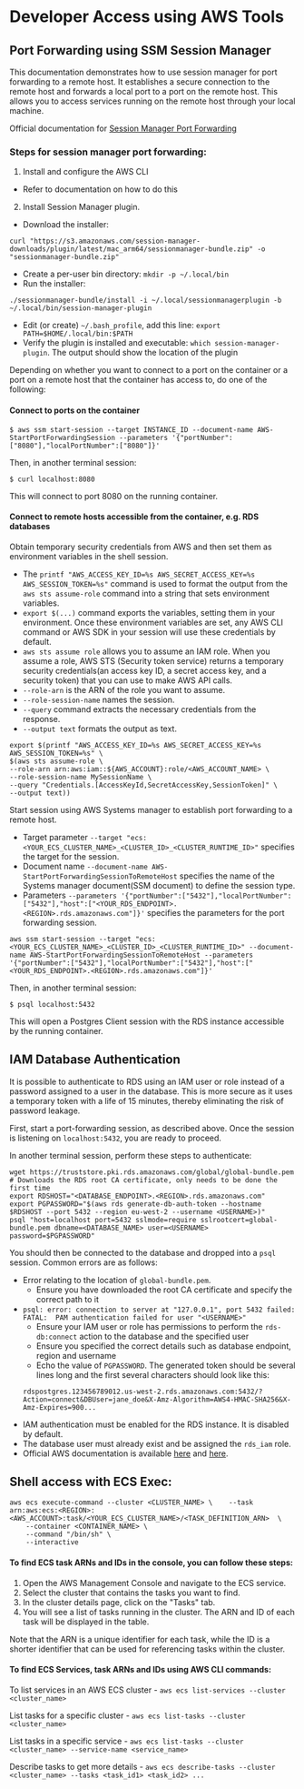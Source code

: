 # Developer Access using AWS Tools

## Port Forwarding using SSM Session Manager

This documentation demonstrates how to use session manager for port forwarding to a remote host.
It establishes a secure connection to the remote host and forwards a local port to a port on the remote host.
This allows you to access services running on the remote host through your local machine.

Official documentation for [Session Manager Port Forwarding](https://docs.aws.amazon.com/systems-manager/latest/userguide/session-manager-working-with-sessions-start.html#sessions-start-port-forwarding)

### Steps for session manager port forwarding:
1. Install and configure the AWS CLI
  * Refer to documentation on how to do this
2. Install Session Manager plugin.
  * Download the installer:
   ```shell
   curl "https://s3.amazonaws.com/session-manager-downloads/plugin/latest/mac_arm64/sessionmanager-bundle.zip" -o "sessionmanager-bundle.zip"
   ```
  * Create a per-user bin directory: `mkdir -p ~/.local/bin`
  * Run the installer:
  ```shell
  ./sessionmanager-bundle/install -i ~/.local/sessionmanagerplugin -b ~/.local/bin/session-manager-plugin
  ```
  * Edit (or create) `~/.bash_profile`, add this line: `export PATH=$HOME/.local/bin:$PATH`
  * Verify the plugin is installed and executable: `which session-manager-plugin`. The output should show the location of the plugin

Depending on whether you want to connect to a port on the container or a port on a remote host that the container has access to, do one of the following:

#### Connect to ports on the container

```shell
$ aws ssm start-session --target INSTANCE_ID --document-name AWS-StartPortForwardingSession --parameters '{"portNumber":["8080"],"localPortNumber":["8080"]}'
```
Then, in another terminal session:
```shell
$ curl localhost:8080
```

This will connect to port 8080 on the running container.

#### Connect to remote hosts accessible from the container, e.g. RDS databases

Obtain temporary security credentials from AWS and then set them as environment variables in the shell session.
* The `printf "AWS_ACCESS_KEY_ID=%s AWS_SECRET_ACCESS_KEY=%s AWS_SESSION_TOKEN=%s"` command is used to format the output from the `aws sts assume-role` command into a string that sets environment variables.
* `export $(...)` command exports the variables, setting them in your environment. Once these environment variables are set, any AWS CLI command or AWS SDK in your session will use these credentials by default.
* `aws sts assume role` allows you to assume an IAM role. When you assume a role, AWS STS (Security token service) returns a temporary security credentials(an access key ID, a secret access key, and a security token) that you can use to make AWS API calls.
* `--role-arn` is the ARN of the role you want to assume.
* `--role-session-name` names the session.
* `--query` command extracts the necessary credentials from the response.
* `--output text` formats the output as text.
```shell
export $(printf "AWS_ACCESS_KEY_ID=%s AWS_SECRET_ACCESS_KEY=%s AWS_SESSION_TOKEN=%s" \
$(aws sts assume-role \
--role-arn arn:aws:iam::${AWS_ACCOUNT}:role/<AWS_ACCOUNT_NAME> \
--role-session-name MySessionName \
--query "Credentials.[AccessKeyId,SecretAccessKey,SessionToken]" \
--output text))
```
Start session using AWS Systems manager to establish port forwarding to a remote host.
* Target parameter `--target "ecs:<YOUR_ECS_CLUSTER_NAME>_<CLUSTER_ID>_<CLUSTER_RUNTIME_ID>"` specifies the target for the session.
* Document name `--document-name AWS-StartPortForwardingSessionToRemoteHost` specifies the name of the Systems manager document(SSM document) to define the session type.
* Parameters `--parameters '{"portNumber":["5432"],"localPortNumber":["5432"],"host":["<YOUR_RDS_ENDPOINT>.<REGION>.rds.amazonaws.com"]}'` specifies the parameters for the port forwarding session.
```shell
aws ssm start-session --target "ecs:<YOUR_ECS_CLUSTER_NAME>_<CLUSTER_ID>_<CLUSTER_RUNTIME_ID>" --document-name AWS-StartPortForwardingSessionToRemoteHost --parameters '{"portNumber":["5432"],"localPortNumber":["5432"],"host":["<YOUR_RDS_ENDPOINT>.<REGION>.rds.amazonaws.com"]}'
```
Then, in another terminal session:
```shell
$ psql localhost:5432
```
This will open a Postgres Client session with the RDS instance accessible by the running container.

## IAM Database Authentication

It is possible to authenticate to RDS using an IAM user or role instead of a password assigned to a user in the database. This is more secure as it uses a temporary token with a life of 15 minutes, thereby eliminating the risk of password leakage. 

First, start a port-forwarding session, as described above. Once the session is listening on `localhost:5432`, you are ready to proceed. 

In another terminal session, perform these steps to authenticate:

```shell
wget https://truststore.pki.rds.amazonaws.com/global/global-bundle.pem # Downloads the RDS root CA certificate, only needs to be done the first time
export RDSHOST="<DATABASE_ENDPOINT>.<REGION>.rds.amazonaws.com"
export PGPASSWORD="$(aws rds generate-db-auth-token --hostname $RDSHOST --port 5432 --region eu-west-2 --username <USERNAME>)"
psql "host=localhost port=5432 sslmode=require sslrootcert=global-bundle.pem dbname=<DATABASE_NAME> user=<USERNAME> password=$PGPASSWORD"
```
You should then be connected to the database and dropped into a `psql` session. Common errors are as follows:

* Error relating to the location of `global-bundle.pem`.
  * Ensure you have downloaded the root CA certificate and specify the correct path to it
* `psql: error: connection to server at "127.0.0.1", port 5432 failed: FATAL:  PAM authentication failed for user "<USERNAME>"`
  * Ensure your IAM user or role has permissions to perform the `rds-db:connect` action to the database and the specified user
  * Ensure you specified the correct details such as database endpoint, region and username
  * Echo the value of `PGPASSWORD`. The generated token should be several lines long and the first several characters should look like this:
   ```shell
   rdspostgres.123456789012.us-west-2.rds.amazonaws.com:5432/?Action=connect&DBUser=jane_doe&X-Amz-Algorithm=AWS4-HMAC-SHA256&X-Amz-Expires=900...
   ```
* IAM authentication must be enabled for the RDS instance. It is disabled by default.
* The database user must already exist and be assigned the `rds_iam` role.
* Official AWS documentation is available [here](https://docs.aws.amazon.com/AmazonRDS/latest/UserGuide/UsingWithRDS.IAMDBAuth.html) and [here](https://docs.aws.amazon.com/AmazonRDS/latest/UserGuide/UsingWithRDS.IAMDBAuth.Connecting.AWSCLI.PostgreSQL.html).
   
   

## Shell access with ECS Exec:
```shell
aws ecs execute-command --cluster <CLUSTER_NAME> \    --task arn:aws:ecs:<REGION>:<AWS_ACCOUNT>:task/<YOUR_ECS_CLUSTER_NAME>/<TASK_DEFINITION_ARN>  \
    --container <CONTAINER_NAME> \
    --command "/bin/sh" \
    --interactive
```
#### To find ECS task ARNs and IDs in the console, you can follow these steps:

1. Open the AWS Management Console and navigate to the ECS service.
2. Select the cluster that contains the tasks you want to find.
3. In the cluster details page, click on the "Tasks" tab.
4. You will see a list of tasks running in the cluster. The ARN and ID of each task will be displayed in the table.

Note that the ARN is a unique identifier for each task, while the ID is a shorter identifier that can be used for referencing tasks within the cluster.

#### To find ECS Services, task ARNs and IDs using AWS CLI commands:

To list services in an AWS ECS cluster -
`aws ecs list-services --cluster <cluster_name>`

List tasks for a specific cluster -
`aws ecs list-tasks --cluster <cluster_name>`

List tasks in a specific service -
`aws ecs list-tasks --cluster <cluster_name> --service-name <service_name>`

Describe tasks to get more details -
`aws ecs describe-tasks --cluster <cluster_name> --tasks <task_id1> <task_id2> ...`
